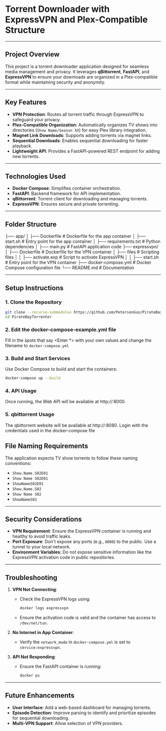 # Torrent Downloader with ExpressVPN and Plex-Compatible Structure

---

## Project Overview
This project is a torrent downloader application designed for seamless media management and privacy. It leverages **qBittorrent**, **FastAPI**, and **ExpressVPN** to ensure your downloads are organized in a Plex-compatible format while maintaining security and anonymity.

---

## Key Features
- **VPN Protection**: Routes all torrent traffic through ExpressVPN to safeguard your privacy.
- **Plex-Compatible Organization**: Automatically organizes TV shows into directories (`Show Name/Season XX`) for easy Plex library integration.
- **Magnet Link Downloads**: Supports adding torrents via magnet links.
- **Sequential Downloads**: Enables sequential downloading for faster playback.
- **Lightweight API**: Provides a FastAPI-powered REST endpoint for adding new torrents.

---

## Technologies Used
- **Docker Compose**: Simplifies container orchestration.
- **FastAPI**: Backend framework for API implementation.
- **qBittorrent**: Torrent client for downloading and managing torrents.
- **ExpressVPN**: Ensures secure and private torrenting.

---

## Folder Structure
├── app/
│ ├── Dockerfile # Dockerfile for the app container
│ ├── start.sh # Entry point for the app container
│ ├── requirements.txt # Python dependencies
│ ├── main.py # FastAPI application code
├── expressvpn/
│ ├── Dockerfile # Dockerfile for the VPN container
│ ├── files # Scripting files
│ │ ├── activate.exp # Script to activate ExpressVPN
│ │ ├── start.sh # Entry point for the VPN container
├── docker-compose.yml # Docker Compose configuration file
└── README.md # Documentation


---

## Setup Instructions

### 1. Clone the Repository
```bash
git clone --recurse-submodules https://github.com/PetersonGuo/PirateBayTorrenter.git
cd PirateBayTorrenter
```

### 2. Edit the docker-compose-example.yml file
Fill in the spots that say <Enter *> with your own values and change the filename to ``docker-compose.yml``

### 3. Build and Start Services
Use Docker Compose to build and start the containers:

```bash
docker-compose up --build
```

### 4. API Usage
Once running, the Web API will be available at http://<your-server-ip>:8000. 

### 5. qbittorrent Usage
The qbittorrent website will be available at http://<your-server-ip>:8080. Login with the credentials used in the docker-compose file

## File Naming Requirements
The application expects TV show torrents to follow these naming conventions:
- `Show.Name.S02E01`
- `Show Name S02E01`
- `ShowNameS02E01`
- `Show.Name.S02`
- `Show Name S02`
- `ShowNameS02`

---

## Security Considerations
- **VPN Requirement**: Ensure the ExpressVPN container is running and healthy to avoid traffic leaks.
- **Port Exposure**: Don't expose any ports (e.g., `8000`) to the public. Use a tunnel to your local network.
- **Environment Variables**: Do not expose sensitive information like the ExpressVPN activation code in public repositories.

---

## Troubleshooting

1. **VPN Not Connecting**:
   - Check the ExpressVPN logs using:
     ```bash
     docker logs expressvpn
     ```
   - Ensure the activation code is valid and the container has access to `/dev/net/tun`.

2. **No Internet in App Container**:
   - Verify the `network_mode` in `docker-compose.yml` is set to `service:expressvpn`.

3. **API Not Responding**:
   - Ensure the FastAPI container is running:
     ```bash
     docker ps
     ```

---

## Future Enhancements
- **User Interface**: Add a web-based dashboard for managing torrents.
- **Episode Detection**: Improve parsing to identify and prioritize episodes for sequential downloading.
- **Multi-VPN Support**: Allow selection of VPN providers.
